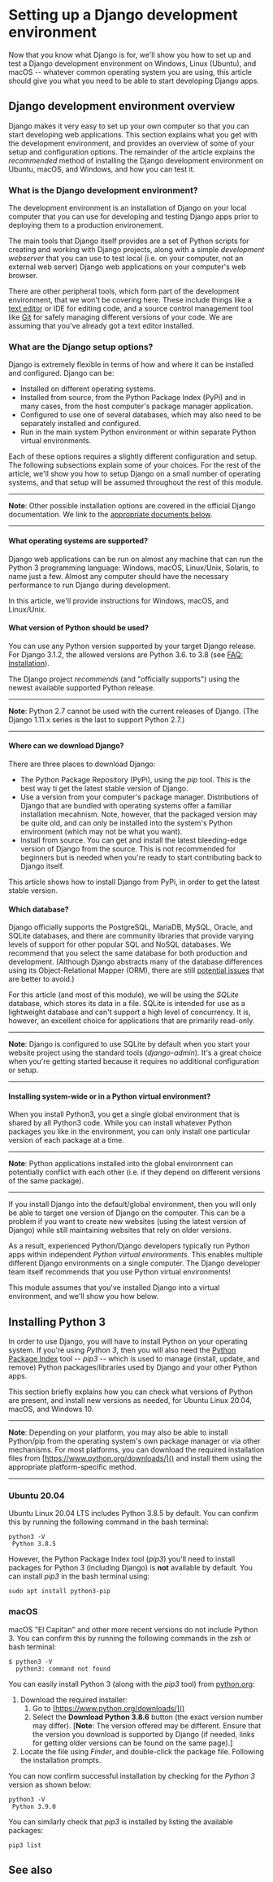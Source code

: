 # Setting up a Django development environment

Now that you know what Django is for, we'll show you how to set up and test a Django development environment on Windows, Linux (Ubuntu), and macOS -- whatever common operating system you are using, this article should give you what you need to be able to start developing Django apps.

## Django development environment overview

Django makes it very easy to set up your own computer so that you can start developing web applications. This section explains what you get with the development environment, and provides an overview of some of your setup and configuration options. The remainder of the article explains the *recommended* method of installing the Django development environment on Ubuntu, macOS, and Windows, and how you can test it.

### What is the Django development environment?

The development environment is an installation of Django on your local computer that you can use for developing and testing Django apps prior to deploying them to a production environement.

The main tools that Django itself provides are a set of Python scripts for creating and working with Django projects, along with a simple *development webserver* that you can use to test local (i.e. on your computer, not an external web server) Django web applications on your computer's web browser.

There are other peripheral tools, which form part of the development environment, that we won't be covering here. These include things like a [text editor](https://developer.mozilla.org/en-US/docs/Learn/Common_questions/Available_text_editors) or IDE for editing code, and a source control management tool like [Git](https://git-scm.com/) for safely managing different versions of your code. We are assuming that you've already got a text editor installed.

### What are the Django setup options?

Django is extremely flexible in terms of how and where it can be installed and configured. Django can be:

* Installed on different operating systems.
* Installed from source, from the Python Package Index (PyPi) and in many cases, from the host computer's package manager application.
* Configured to use one of several databases, which may also need to be separately installed and configured.
* Run in the main system Python environment or within separate Python virtual environments.

Each of these options requires a slightly different configuration and setup. The following subsections explain some of your choices. For the rest of the article, we'll show you how to setup Django on a small number of operating systems, and that setup will be assumed throughout the rest of this module.

<hr>

**Note**: Other possible installation options are covered in the official Django documentation. We link to the [appropriate documents below](https://github.com/AndrewSRea/My_Learning_Port/tree/main/JavaScript/Server-Side_Website_Programming/Django_Web_Framework/Django_Development_Environment#see-also).

<hr>

#### What operating systems are supported?

Django web applications can be run on almost any machine that can run the Python 3 programming language: Windows, macOS, Linux/Unix, Solaris, to name just a few. Almost any computer should have the necessary performance to run Django during development.

In this article, we'll provide instructions for Windows, macOS, and Linux/Unix.

#### What version of Python should be used?

You can use any Python version supported by your target Django release. For Django 3.1.2, the allowed versions are Python 3.6. to 3.8 (see [FAQ: Installation](https://docs.djangoproject.com/en/3.1/faq/install/#what-python-version-can-i-use-with-django)).

The Django project *recommends* (and "officially supports") using the newest available supported Python release. 

<hr>

**Note**: Python 2.7 cannot be used with the current releases of Django. (The Django 1.11.x series is the last to support Python 2.7.)

<hr>

#### Where can we download Django?

There are three places to download Django:

* The Python Package Repository (PyPi), using the *pip* tool. This is the best way ti get the latest stable version of Django.
* Use a version from your computer's package manager. Distributions of Django that are bundled with operating systems offer a familiar installation mecahnism. Note, however, that the packaged version may be quite old, and can only be installed into the system's Python environment (which may not be what you want).
* Install from source. You can get and install the latest bleeding-edge version of Django from the source. This is not recommended for beginners but is needed when you're ready to start contributing back to Django itself.

This article shows how to install Django from PyPi, in order to get the latest stable version.

#### Which database?

Django officially supports the PostgreSQL, MariaDB, MySQL, Oracle, and SQLite databases, and there are community libraries that provide varying levels of support for other popular SQL and NoSQL databases. We recommend that you select the same database for both production and development. (Although Django abstracts many of the database differences using its Object-Relational Mapper (ORM), there are still [potential issues](https://docs.djangoproject.com/en/3.1/ref/databases/) that are better to avoid.)

For this article (and most of this module), we will be using the *SQLite* database, which stores its data in a file. SQLite is intended for use as a lightweight database and can't support a high level of concurrency. It is, however, an excellent choice for applications that are primarily read-only.

<hr>

**Note**: Django is configured to use SQLite by default when you start your website project using the standard tools (*django-admin*). It's a great choice when you're getting started because it requires no additional configuration or setup.

<hr>

#### Installing system-wide or in a Python virtual environment?

When you install Python3, you get a single global environment that is shared by all Python3 code. While you can install whatever Python packages you like in the environment, you can only install one particular version of each package at a time.

<hr>

**Note**: Python applications installed into the global environment can potentially conflict with each other (i.e. if they depend on different versions of the same package).

<hr>

If you install Django into the default/global environment, then you will only be able to target one version of Django on the computer. This can be a problem if you want to create new websites (using the latest version of Django) while still maintaining websites that rely on older versions.

As a result, experienced Python/Django developers typically run Python apps within independent *Python virtual environments*. This enables multiple different Django environments on a single computer. The Django developer team itself recommends that you use Python virtual environments!

This module assumes that you've installed Django into a virtual environment, and we'll show you how below.

## Installing Python 3

In order to use Django, you will have to install Python on your operating system. If you're using *Python 3*, then you will also need the [Python Package Index]() tool -- *pip3* -- which is used to manage (install, update, and remove) Python packages/libraries used by Django and your other Python apps.

This section briefly explains how you can check what versions of Python are present, and install new versions as needed, for Ubuntu Linux 20.04, macOS, and Windows 10.

<hr>

**Note**: Depending on your platform, you may also be able to install Python/pip from the operating system's own package manager or via other mechanisms. For most platforms, you can download the required installation files from [https://www.python.org/downloads/]() and install them using the appropriate platform-specific method.

<hr>

### Ubuntu 20.04

Ubuntu Linux 20.04 LTS includes Python 3.8.5 by default. You can confirm this by running the following command in the bash terminal:
```
python3 -V
 Python 3.8.5
```
However, the Python Package Index tool (*pip3*) you'll need to install packages for Python 3 (including Django) is **not** available by default. You can install *pip3* in the bash terminal using:
```
sudo apt install python3-pip
```

### macOS

macOS "El Capitan" and other more recent versions do not include Python 3. You can confirm this by running the following commands in the zsh or bash terminal:
```
$ python3 -V
  python3: command not found
```
You can easily install Python 3 (along with the *pip3* tool) from [python.org]():

1. Download the required installer:
    1. Go to [https://www.python.org/downloads/]()
    2. Select the **Download Python 3.8.6** button (the exact version number may differ).
       [**Note**: The version offered may be different. Ensure that the version you download is supported by Django (if needed, links for getting older versions can be found on the same page).] 
2. Locate the file using *Finder*, and double-click the package file. Following the installation prompts.

You can now confirm successful installation by checking for the *Python 3* version as shown below:
```
python3 -V
 Python 3.9.0
```
You can similarly check that *pip3* is installed by listing the available packages:
```
pip3 list
```











## See also 